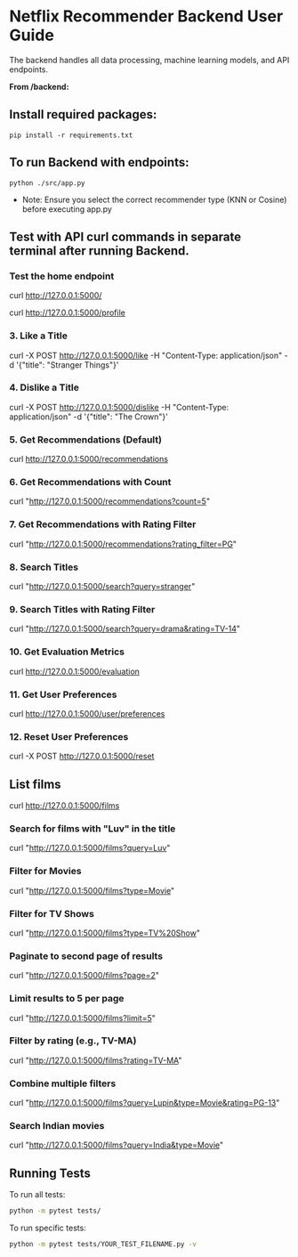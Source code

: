 # Netflix Recommender Backend User Guide

The backend handles all data processing, machine learning models, and API endpoints.

**From /backend:**

## Install required packages:

`pip install -r requirements.txt`

## To run Backend with endpoints:

`python ./src/app.py`

- Note: Ensure you select the correct recommender type (KNN or Cosine) before executing app.py

## Test with API curl commands in separate terminal after running Backend.

### Test the home endpoint

curl http://127.0.0.1:5000/

curl http://127.0.0.1:5000/profile

### 3. Like a Title
curl -X POST http://127.0.0.1:5000/like -H "Content-Type: application/json" -d '{"title": "Stranger Things"}'

### 4. Dislike a Title
curl -X POST http://127.0.0.1:5000/dislike -H "Content-Type: application/json" -d '{"title": "The Crown"}'

### 5. Get Recommendations (Default)
curl http://127.0.0.1:5000/recommendations

### 6. Get Recommendations with Count 
curl "http://127.0.0.1:5000/recommendations?count=5"

### 7. Get Recommendations with Rating Filter
curl "http://127.0.0.1:5000/recommendations?rating_filter=PG"

### 8. Search Titles
curl "http://127.0.0.1:5000/search?query=stranger"

### 9. Search Titles with Rating Filter
curl "http://127.0.0.1:5000/search?query=drama&rating=TV-14"

### 10. Get Evaluation Metrics
curl http://127.0.0.1:5000/evaluation

### 11. Get User Preferences
curl http://127.0.0.1:5000/user/preferences

### 12. Reset User Preferences
curl -X POST http://127.0.0.1:5000/reset

## List films
curl http://127.0.0.1:5000/films

### Search for films with "Luv" in the title
curl "http://127.0.0.1:5000/films?query=Luv"

### Filter for Movies
curl "http://127.0.0.1:5000/films?type=Movie"

### Filter for TV Shows
curl "http://127.0.0.1:5000/films?type=TV%20Show"

### Paginate to second page of results
curl "http://127.0.0.1:5000/films?page=2"

### Limit results to 5 per page
curl "http://127.0.0.1:5000/films?limit=5"

### Filter by rating (e.g., TV-MA)
curl "http://127.0.0.1:5000/films?rating=TV-MA"

### Combine multiple filters
curl "http://127.0.0.1:5000/films?query=Lupin&type=Movie&rating=PG-13"

### Search Indian movies
curl "http://127.0.0.1:5000/films?query=India&type=Movie"


## Running Tests

To run all tests:

```bash
python -m pytest tests/
```

To run specific tests:
```bash
python -m pytest tests/YOUR_TEST_FILENAME.py -v